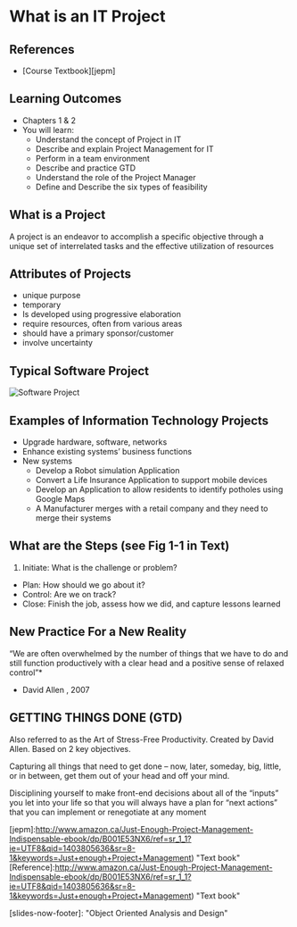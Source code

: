 # What is an IT Project

## References

- [Course Textbook][jepm]

## Learning Outcomes ##
- Chapters 1 & 2
- You will learn:
	- Understand the concept of Project in IT
	-  Describe and explain Project Management for IT
	- Perform in a team environment
	-  Describe and practice GTD
	- Understand the role of the Project Manager
	- Define and Describe the six types of feasibility
	
## What is a Project 
A project is an endeavor to accomplish a specific objective through a unique set of interrelated tasks and the effective utilization of resources
 
## Attributes of Projects
- unique purpose
- temporary
- Is developed using progressive elaboration
- require resources, often from various areas
- should have a primary sponsor/customer
- involve uncertainty

## Typical Software Project
![Software Project][software-project]

## Examples of Information Technology Projects
- Upgrade hardware, software, networks
- Enhance existing systems’ business functions
- New systems
	- Develop a Robot simulation Application 
	- Convert a Life Insurance Application to support mobile devices
	- Develop an Application to allow residents to identify potholes using Google Maps
	- A Manufacturer merges with a retail company and they need to merge their systems

## What are the Steps (see Fig 1-1 in Text)
1. Initiate: What is the challenge or problem?
- Plan: How should we go about it?
- Control: Are we on track?
- Close: Finish the job, assess how we did, and capture lessons learned

## New Practice For a New Reality
 “We are often overwhelmed by the number of things that we have to do and still function productively with a clear head and a positive sense of relaxed control”*
 
* David Allen , 2007

##  GETTING THINGS DONE  (GTD)

Also referred to as the Art of Stress-Free Productivity.  Created by David Allen.
Based on 2 key objectives.

Capturing all things that need to get done – now, later, someday, big, little, or in between, get them out of your head and off your mind.

Disciplining yourself to make front-end decisions about all of the “inputs” you let into your life so that you will always have a plan for “next actions” that you can implement or renegotiate at any moment

[jepm]:http://www.amazon.ca/Just-Enough-Project-Management-Indispensable-ebook/dp/B001E53NX6/ref=sr_1_1?ie=UTF8&qid=1403805636&sr=8-1&keywords=Just+enough+Project+Management) "Text book"
[Reference]:http://www.amazon.ca/Just-Enough-Project-Management-Indispensable-ebook/dp/B001E53NX6/ref=sr_1_1?ie=UTF8&qid=1403805636&sr=8-1&keywords=Just+enough+Project+Management) "Text book"

[software-project]: https://www.dropbox.com/s/jdzp3uzj6g4hqyw/software-project.jpg?dl=0

[slides-now-footer]: "Object Oriented Analysis and Design"